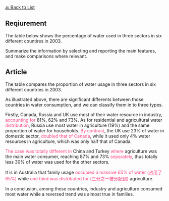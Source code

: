 [🔙 Back to List](../index.md)

## Reqiurement
The table below shows the percentage of water used in three sectors in six different countires in 2003.

Summarize the information by selecting and reporting the main features, and make comparisons where relevant.

## Article
The table compares the proportion of water usage in three sectors in six different countries in 2003.

As illustrated above, there are significant differents between those countries in water consumption, and we can classify them in to three types.

Firstly, Canada, Russia and UK use most of their water resource in industry, <font color=#FF4081>accounting for</font> 81%, 62% and 73%. As for residential and agricultural water <font color=#FF4081>distribution</font>, Russia use most water in agriculture (19%) and the same proportion of water for households. <font color=#FF4081>By contrast</font>, the UK use 23% of water in domestic sector, <font color=#FF4081>doubled that of Canada</font>, while it used only 4% water resources in agriculture, which was only half that of Canada.

<font color=#FF4081>The case was totally different in</font> China and Turkey <font color=#FF4081>where</font> agriculture was the main water consumer, reaching 87% and 73% <font color=#FF4081>separately</font>, thus totally less 30% of water was used for the other sectors.

It is in Australia that family usage <font color=#FF4081>occupied a massive 65% of water (占用了65%)</font> while <font color=#FF4081>one third was distributed for (三分之一被分配到)</font> agriculture.

In a conclusion, among these countries, industry and agriculture consumed most water while a reversed trend was almost true in families.